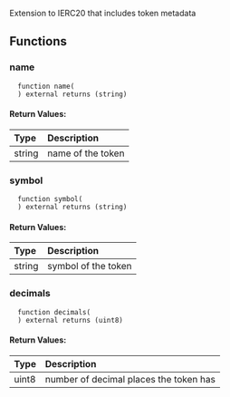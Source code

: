 Extension to IERC20 that includes token metadata

## Functions

### name

```solidity
  function name(
  ) external returns (string)
```

#### Return Values:

| Type   | Description       |
| :----- | :---------------- |
| string | name of the token |

### symbol

```solidity
  function symbol(
  ) external returns (string)
```

#### Return Values:

| Type   | Description         |
| :----- | :------------------ |
| string | symbol of the token |

### decimals

```solidity
  function decimals(
  ) external returns (uint8)
```

#### Return Values:

| Type  | Description                            |
| :---- | :------------------------------------- |
| uint8 | number of decimal places the token has |
